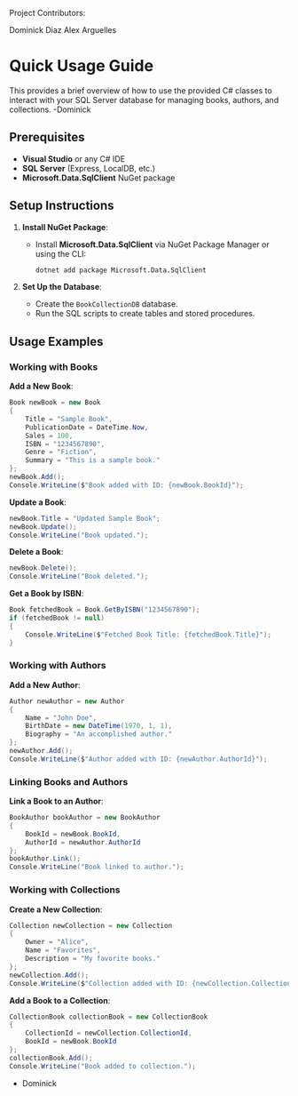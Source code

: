 Project Contributors:

Dominick Diaz
Alex Arguelles

# **Quick Usage Guide**

This provides a brief overview of how to use the provided C# classes to interact with your SQL Server database for managing books, authors, and collections. -Dominick

## **Prerequisites**

- **Visual Studio** or any C# IDE
- **SQL Server** (Express, LocalDB, etc.)
- **Microsoft.Data.SqlClient** NuGet package

## **Setup Instructions**

1. **Install NuGet Package**:

   - Install **Microsoft.Data.SqlClient** via NuGet Package Manager or using the CLI:

     ```bash
     dotnet add package Microsoft.Data.SqlClient
     ```

2. **Set Up the Database**:

   - Create the `BookCollectionDB` database.
   - Run the SQL scripts to create tables and stored procedures.


## **Usage Examples**

### **Working with Books**

**Add a New Book**:

```csharp
Book newBook = new Book
{
    Title = "Sample Book",
    PublicationDate = DateTime.Now,
    Sales = 100,
    ISBN = "1234567890",
    Genre = "Fiction",
    Summary = "This is a sample book."
};
newBook.Add();
Console.WriteLine($"Book added with ID: {newBook.BookId}");
```

**Update a Book**:

```csharp
newBook.Title = "Updated Sample Book";
newBook.Update();
Console.WriteLine("Book updated.");
```

**Delete a Book**:

```csharp
newBook.Delete();
Console.WriteLine("Book deleted.");
```

**Get a Book by ISBN**:

```csharp
Book fetchedBook = Book.GetByISBN("1234567890");
if (fetchedBook != null)
{
    Console.WriteLine($"Fetched Book Title: {fetchedBook.Title}");
}
```

### **Working with Authors**

**Add a New Author**:

```csharp
Author newAuthor = new Author
{
    Name = "John Doe",
    BirthDate = new DateTime(1970, 1, 1),
    Biography = "An accomplished author."
};
newAuthor.Add();
Console.WriteLine($"Author added with ID: {newAuthor.AuthorId}");
```

### **Linking Books and Authors**

**Link a Book to an Author**:

```csharp
BookAuthor bookAuthor = new BookAuthor
{
    BookId = newBook.BookId,
    AuthorId = newAuthor.AuthorId
};
bookAuthor.Link();
Console.WriteLine("Book linked to author.");
```

### **Working with Collections**

**Create a New Collection**:

```csharp
Collection newCollection = new Collection
{
    Owner = "Alice",
    Name = "Favorites",
    Description = "My favorite books."
};
newCollection.Add();
Console.WriteLine($"Collection added with ID: {newCollection.CollectionId}");
```

**Add a Book to a Collection**:

```csharp
CollectionBook collectionBook = new CollectionBook
{
    CollectionId = newCollection.CollectionId,
    BookId = newBook.BookId
};
collectionBook.Add();
Console.WriteLine("Book added to collection.");
```

- Dominick
